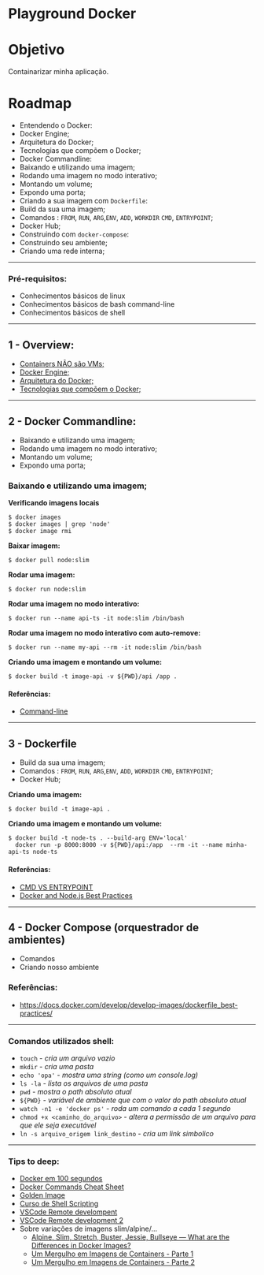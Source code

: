 Playground Docker
===
# Objetivo
Containarizar minha aplicação.
# Roadmap
 - Entendendo o Docker:
  - Docker Engine;
  - Arquitetura do Docker;
  - Tecnologias que compõem o Docker;
 - Docker Commandline:
  - Baixando e utilizando uma imagem;
  - Rodando uma imagem no modo interativo;
  - Montando um volume;
  - Expondo uma porta;
 - Criando a sua imagem com `Dockerfile`:
  - Build da sua uma imagem;
  - Comandos : `FROM`, `RUN`, `ARG`,`ENV`, `ADD`, `WORKDIR` `CMD`, `ENTRYPOINT`;
  - Docker Hub;
 - Construindo com `docker-compose`:
  - Construindo seu ambiente;
  - Criando uma rede interna;

--------------------------------------------------------
### Pré-requisitos:
  - Conhecimentos básicos de linux
  - Conhecimentos básicos de bash command-line
  - Conhecimentos básicos de shell

--------------------------------------------------------
## 1 - Overview:
  - [Containers NÃO são VMs;](https://www.docker.com/resources/what-container)
  - [Docker Engine;](https://docs.docker.com/get-started/overview/#docker-engine)
  - [Arquitetura do Docker;](https://docs.docker.com/get-started/overview/#docker-architecture)
  - [Tecnologias que compõem o Docker;](https://docs.docker.com/get-started/overview/#the-underlying-technology)

--------------------------------------------------------
<!-- Docker_Commandline -->
## 2 - Docker Commandline:
  - Baixando e utilizando uma imagem;
  - Rodando uma imagem no modo interativo;
  - Montando um volume;
  - Expondo uma porta;

### Baixando e utilizando uma imagem;

**Verificando imagens locais**
```shell
$ docker images
$ docker images | grep 'node'
$ docker image rmi
```

**Baixar imagem:**
```shell
$ docker pull node:slim
```

**Rodar uma imagem:**
```shell
$ docker run node:slim
```


**Rodar uma imagem no modo interativo:**
```shell
$ docker run --name api-ts -it node:slim /bin/bash
```

**Rodar uma imagem no modo interativo com auto-remove:**
```shell
$ docker run --name my-api --rm -it node:slim /bin/bash
```

**Criando uma imagem e montando um volume:**
```shell
$ docker build -t image-api -v ${PWD}/api /app .
```

#### Referências:
  - [Command-line](https://docs.docker.com/engine/reference/commandline/docker/)

--------------------------------------------------------
## 3 - Dockerfile
  - Build da sua uma imagem;
  - Comandos : `FROM`, `RUN`, `ARG`,`ENV`, `ADD`, `WORKDIR` `CMD`, `ENTRYPOINT`;
  - Docker Hub;

**Criando uma imagem:**
```shell
$ docker build -t image-api .
```

**Criando uma imagem e montando um volume:**
```shell
$ docker build -t node-ts . --build-arg ENV='local'
  docker run -p 8000:8000 -v ${PWD}/api:/app  --rm -it --name minha-api-ts node-ts
```

#### Referências:
  - [CMD VS ENTRYPOINT](https://phoenixnap.com/kb/docker-cmd-vs-entrypoint)
  - [Docker and Node.js Best Practices](https://github.com/nodejs/docker-node/blob/master/docs/BestPractices.md)

--------------------------------------------------------
## 4 - Docker Compose (orquestrador de ambientes)
  - Comandos
  - Criando nosso ambiente

### Referências:
  - https://docs.docker.com/develop/develop-images/dockerfile_best-practices/

--------------------------------------------------------
### Comandos utilizados shell:
  - `touch` - *cria um arquivo vazio*
  - `mkdir` - *cria uma pasta*
  - `echo 'opa'` - *mostra uma string (como um console.log)*
  - `ls -la` - *lista os arquivos de uma pasta*
  - `pwd` - *mostra o path absoluto atual*
  - `${PWD}` - *variável de ambiente que com o valor do path absoluto atual*
  - `watch -n1 -e 'docker ps'` - *roda um comando a cada 1 segundo*
  - `chmod +x <caminho_do_arquivo>` - *altera a permissão de um arquivo para que ele seja executável*
  - `ln -s arquivo_origem link_destino` - *cria um link simbolico*

--------------------------------------------------------
### Tips to deep:
  - [Docker em 100 segundos](https://www.youtube.com/watch?v=Gjnup-PuquQ&list=PL0vfts4VzfNjTHIOupS8u9cxTYtz5RPYU)
  - [Docker Commands Cheat Sheet](https://phoenixnap.com/kb/list-of-docker-commands-cheat-sheet)
  - [Golden Image](https://blog.mycloudit.com/everything-you-need-to-know-about-golden-images)
  - [Curso de Shell Scripting](https://www.cursou.com.br/informatica/shell-scripting/)
  - [VSCode Remote develompent](https://github.com/Microsoft/vscode-remote-release)
  - [VSCode Remote development 2](https://marketplace.visualstudio.com/items?itemName=ms-vscode-remote.vscode-remote-extensionpack)
  - Sobre variações de imagens slim/alpine/...
    - [Alpine, Slim, Stretch, Buster, Jessie, Bullseye — What are the Differences in Docker Images?](https://medium.com/swlh/alpine-slim-stretch-buster-jessie-bullseye-bookworm-what-are-the-differences-in-docker-62171ed4531d)
    - [Um Mergulho em Imagens de Containers - Parte 1](https://blog.lsantos.dev/um-mergulho-em-imagens-de-containers-parte-1/)
    - [Um Mergulho em Imagens de Containers - Parte 2](https://blog.lsantos.dev/um-mergulho-em-imagens-de-containers-parte-2/)
